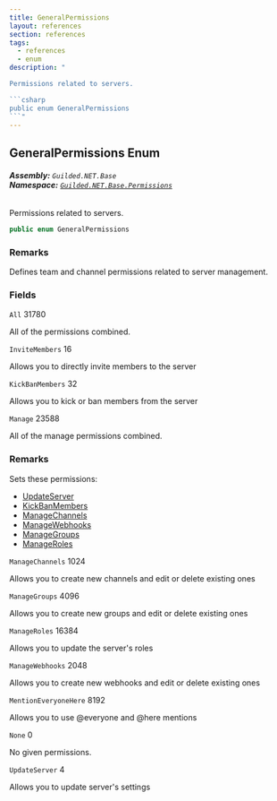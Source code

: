 ```yaml
---
title: GeneralPermissions
layout: references
section: references
tags:
  - references
  - enum
description: "

Permissions related to servers.

```csharp
public enum GeneralPermissions
```"
---
```


## GeneralPermissions Enum
###### **Assembly:** `Guilded.NET.Base`<br/>**Namespace:** [`Guilded.NET.Base.Permissions`](Guilded.NET.Base.Permissions 'Guilded.NET.Base.Permissions')

Permissions related to servers.

```csharp
public enum GeneralPermissions
```

### Remarks
  
Defines team and channel permissions related to server management.
### Fields

<a name='Guilded.NET.Base.Permissions.GeneralPermissions.All'></a>

`All` 31780

All of the permissions combined.

<a name='Guilded.NET.Base.Permissions.GeneralPermissions.InviteMembers'></a>

`InviteMembers` 16

Allows you to directly invite members to the server

<a name='Guilded.NET.Base.Permissions.GeneralPermissions.KickBanMembers'></a>

`KickBanMembers` 32

Allows you to kick or ban members from the server

<a name='Guilded.NET.Base.Permissions.GeneralPermissions.Manage'></a>

`Manage` 23588

All of the manage permissions combined.

### Remarks
  
Sets these permissions:  
- [UpdateServer](GeneralPermissions#Guilded.NET.Base.Permissions.GeneralPermissions.UpdateServer 'Guilded.NET.Base.Permissions.GeneralPermissions.UpdateServer')  
- [KickBanMembers](GeneralPermissions#Guilded.NET.Base.Permissions.GeneralPermissions.KickBanMembers 'Guilded.NET.Base.Permissions.GeneralPermissions.KickBanMembers')  
- [ManageChannels](GeneralPermissions#Guilded.NET.Base.Permissions.GeneralPermissions.ManageChannels 'Guilded.NET.Base.Permissions.GeneralPermissions.ManageChannels')  
- [ManageWebhooks](GeneralPermissions#Guilded.NET.Base.Permissions.GeneralPermissions.ManageWebhooks 'Guilded.NET.Base.Permissions.GeneralPermissions.ManageWebhooks')  
- [ManageGroups](GeneralPermissions#Guilded.NET.Base.Permissions.GeneralPermissions.ManageGroups 'Guilded.NET.Base.Permissions.GeneralPermissions.ManageGroups')  
- [ManageRoles](GeneralPermissions#Guilded.NET.Base.Permissions.GeneralPermissions.ManageRoles 'Guilded.NET.Base.Permissions.GeneralPermissions.ManageRoles')

<a name='Guilded.NET.Base.Permissions.GeneralPermissions.ManageChannels'></a>

`ManageChannels` 1024

Allows you to create new channels and edit or delete existing ones

<a name='Guilded.NET.Base.Permissions.GeneralPermissions.ManageGroups'></a>

`ManageGroups` 4096

Allows you to create new groups and edit or delete existing ones

<a name='Guilded.NET.Base.Permissions.GeneralPermissions.ManageRoles'></a>

`ManageRoles` 16384

Allows you to update the server's roles

<a name='Guilded.NET.Base.Permissions.GeneralPermissions.ManageWebhooks'></a>

`ManageWebhooks` 2048

Allows you to create new webhooks and edit or delete existing ones

<a name='Guilded.NET.Base.Permissions.GeneralPermissions.MentionEveryoneHere'></a>

`MentionEveryoneHere` 8192

Allows you to use @everyone and @here mentions

<a name='Guilded.NET.Base.Permissions.GeneralPermissions.None'></a>

`None` 0

No given permissions.

<a name='Guilded.NET.Base.Permissions.GeneralPermissions.UpdateServer'></a>

`UpdateServer` 4

Allows you to update server's settings